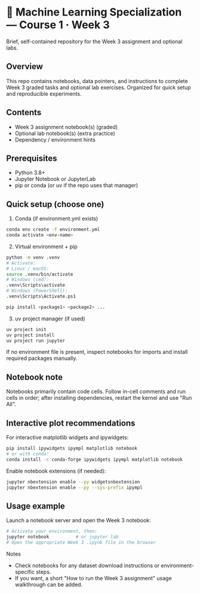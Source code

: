 # 📘 Machine Learning Specialization — Course 1 · Week 3

Brief, self-contained repository for the Week 3 assignment and optional labs.

## Overview
This repo contains notebooks, data pointers, and instructions to complete Week 3 graded tasks and optional lab exercises. Organized for quick setup and reproducible experiments.

## Contents
- Week 3 assignment notebook(s) (graded)  
- Optional lab notebook(s) (extra practice)  
- Dependency / environment hints

## Prerequisites
- Python 3.8+
- Jupyter Notebook or JupyterLab
- pip or conda (or uv if the repo uses that manager)

## Quick setup (choose one)

1. Conda (if environment.yml exists)
```bash
conda env create -f environment.yml
conda activate <env-name>
```

2. Virtual environment + pip
```bash
python -m venv .venv
# Activate:
# Linux / macOS:
source .venv/bin/activate
# Windows (cmd):
.venv\Scripts\activate
# Windows (PowerShell):
.venv\Scripts\Activate.ps1

pip install <package1> <package2> ...
```

3. uv project manager (if used)
```bash
uv project init
uv project install
uv project run jupyter
```

If no environment file is present, inspect notebooks for imports and install required packages manually.

## Notebook note
Notebooks primarily contain code cells. Follow in-cell comments and run cells in order; after installing dependencies, restart the kernel and use "Run All".

## Interactive plot recommendations
For interactive matplotlib widgets and ipywidgets:
```bash
pip install ipywidgets ipympl matplotlib notebook
# or with conda:
conda install -c conda-forge ipywidgets ipympl matplotlib notebook
```
Enable notebook extensions (if needed):
```bash
jupyter nbextension enable --py widgetsnbextension
jupyter nbextension enable --py --sys-prefix ipympl
```

## Usage example
Launch a notebook server and open the Week 3 notebook:
```bash
# Activate your environment, then:
jupyter notebook          # or jupyter lab
# Open the appropriate Week 3 .ipynb file in the browser
```

Notes
- Check notebooks for any dataset download instructions or environment-specific steps.
- If you want, a short "How to run the Week 3 assignment" usage walkthrough can be added.
